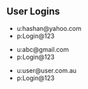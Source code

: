 <h2>User Logins</h2>

<ul>
    <li>u:hashan@yahoo.com</li>
    <li>p:Login@123</li>
</ul>

<ul>
    <li>u:abc@gmail.com</li>
    <li>p:Login@123</li>
</ul>
<ul>
    <li>u:user@user.com.au</li>
    <li>p:Login@123</li>
</ul>